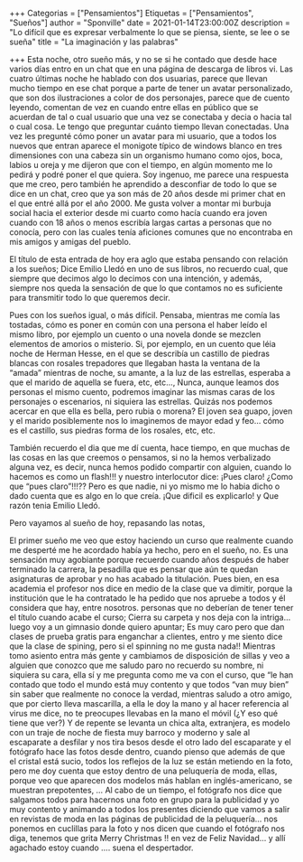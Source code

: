 +++
Categorias = ["Pensamientos"]
Etiquetas = ["Pensamientos", "Sueños"]
author = "Sponville"
date = 2021-01-14T23:00:00Z
description = "Lo difícil que es expresar verbalmente lo que se piensa, siente, se lee o se sueña"
title = "La imaginación y las palabras"

+++
Esta noche, otro sueño más, y no se si he contado que desde hace varios días entro en un chat que en una página de descarga de libros vi. Las cuatro últimas noche he hablado con dos usuarias, parece que llevan mucho tiempo en ese chat porque a parte de tener un avatar personalizado, que son dos ilustraciones a color de dos personajes, parece que de cuento leyendo, comentan de vez en cuando entre ellas en público que se acuerdan de tal o cual usuario que una vez se conectaba y decia o hacia tal o cual cosa. Le tengo que preguntar cuánto tiempo llevan conectadas. Una vez les pregunté cómo poner un avatar para mi usuario, que a todos los nuevos que entran aparece el monigote típico de windows blanco en tres dimensiones con una cabeza sin un organismo humano como ojos, boca, labios u oreja y me dijeron que con el tiempo, en algún momento me lo pedirá y podré poner el que quiera. Soy ingenuo, me parece una respuesta que me creo, pero también he aprendido a desconfiar de todo lo que se dice en un chat, creo que ya son más de 20 años desde mi primer chat en el que entré allá por el año 2000. Me gusta volver a montar mi burbuja social hacia el exterior desde mi cuarto como hacía cuando era joven cuando con 18 años o menos escribía largas cartas a personas que no conocía, pero con las cuales tenía aficiones comunes que no encontraba en mis amigos y amigas del pueblo.

El título de esta entrada de hoy era aglo que estaba pensando con relación a los sueños; Dice Emilio Lledó en uno de sus libros, no recuerdo cual, que siempre que decimos algo lo decimos con una intención, y además, siempre nos queda la sensación de que lo que contamos no es suficiente para transmitir todo lo que queremos decir.

Pues con los sueños igual, o más difícil. Pensaba, mientras me comía las tostadas, cómo es poner en común con una persona el haber leído el mismo libro, por ejemplo un cuento o una novela donde se mezclen elementos de amorios o misterio. Si, por ejemplo, en un cuento que léia noche de Herman Hesse, en el que se describía un castillo de piedras blancas con rosales trepadores que llegaban hasta la ventana de la “amada” mientras de noche, su amante, a la luz de las estrellas, esperaba a que el marido de aquella se fuera, etc, etc..., Nunca, aunque leamos dos personas el mismo cuento, podremos imaginar las mismas caras de los personajes o escenarios, ni siquiera las estrellas. Quizás nos podemos acercar en que ella es bella, pero rubia o morena? El joven sea guapo, joven y el marido posiblemente nos lo imaginemos de mayor edad y feo… cómo es el castillo, sus piedras forma de los rosales, etc, etc.

También recuerdo el dia que me dí cuenta, hace tiempo, en que muchas de las cosas en las que creemos o pensamos, si no la hemos verbalizado alguna vez, es decir, nunca hemos podido compartir con alguien, cuando lo hacemos es como un flash!!! y nuestro interlocutor dice: ¡Pues claro! ¿Como que “pues claro”!!!?? Pero es que nadie, ni yo mismo me lo habia dicho o dado cuenta que es algo en lo que creía. ¡Que dificil es explicarlo! y Que razón tenia Emilio Lledó.

Pero vayamos al sueño de hoy, repasando las notas,

El primer sueño me veo que estoy haciendo un curso que realmente cuando me desperté me he acordado había ya hecho, pero en el sueño, no. Es una sensación muy agobiante porque recuerdo cuando años después de haber terminado la carrera, la pesadilla que es pensar que aún te quedan asignaturas de aprobar y no has acabado la titulación. Pues bien, en esa academia el profesor nos dice en medio de la clase que va dimitir, porque la institución que le ha contratado le ha pedido que nos apruebe a todos y él considera que hay, entre nosotros. personas que no deberían de tener tener el título cuando acabe el curso; Cierra su carpeta y nos deja con la intriga… luego voy a un gimnasio donde quiero apuntar; Es muy caro pero que dan clases de prueba gratis para enganchar a clientes, entro y me siento dice que la clase de spining, pero si el spinning no me gusta nada!! Mientras tomo asiento entra más gente y cambiamos de disposición de sillas y veo a alguien que conozco que me saludo paro no recuerdo su nombre, ni siquiera su cara, ella sí y me pregunta como me va con el curso, que “le han contado que todo el mundo está muy contento y que todos “van muy bien” sin saber que realmente no conoce la verdad, mientras saludo a otro amigo, que por cierto lleva mascarilla, a ella le doy la mano y al hacer referencia al virus me dice, no te preocupes llevabas en la mano el móvil (¿Y eso qué tiene que ver?) Y de repente se levanta un chica alta, extranjera, es modelo con un traje de noche de fiesta muy barroco y moderno y sale al escaparate a desfilar y nos tira besos desde el otro lado del escaparate y el fotógrafo hace las fotos desde dentro, cuando pienso que además de que el cristal está sucio, todos los reflejos de la luz se están metiendo en la foto, pero me doy cuenta que estoy dentro de una peluquería de moda, ellas, porque veo que aparecen dos modelos más hablan en inglés-americano, se muestran prepotentes, … Al cabo de un tiempo, el fotógrafo nos dice que salgamos todos para hacernos una foto en grupo para la publicidad y yo muy contento y animando a todos los presentes diciendo que vamos a salir en revistas de moda en las páginas de publicidad de la peluquería… nos ponemos en cuclillas para la foto y nos dicen que cuando el fotógrafo nos diga, tenemos que grita Merry Christmas !! en vez de Feliz Navidad… y allí agachado estoy cuando …. suena el despertador.